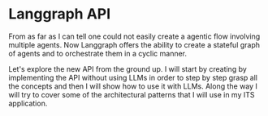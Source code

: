 # Langgraph API 

From as far as I can tell one could not easily create a agentic flow involving multiple agents. Now Langgraph offers the ability to create a stateful graph of agents and to orchestrate them in a cyclic manner.

Let's explore the new API from the ground up. I will start by creating by implementing the API without using LLMs in order to step by step grasp all the concepts and then I will show how to use it with LLMs. Along the way I will try to cover some of the architectural patterns that I will use in my ITS application.